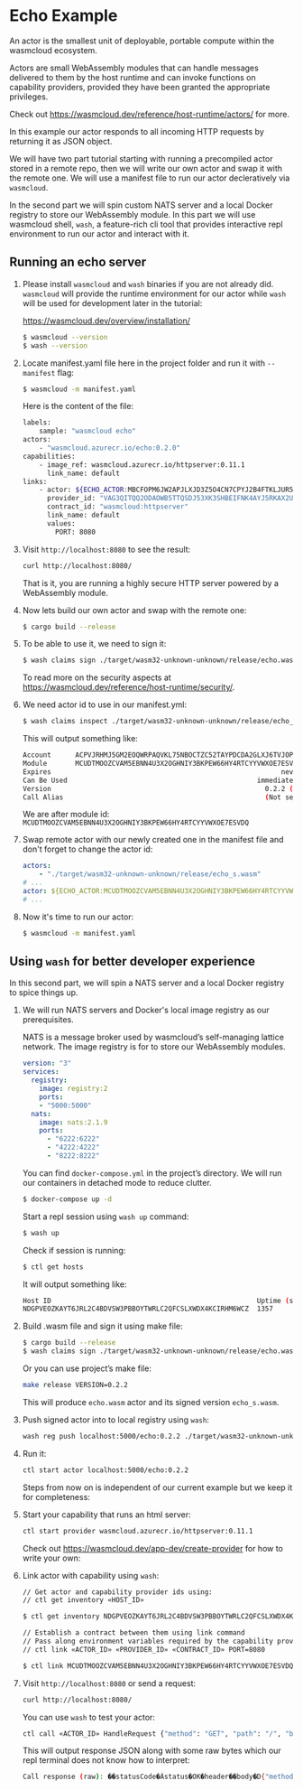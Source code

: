 # Echo Example

An actor is the smallest unit of deployable, portable compute within the wasmcloud ecosystem.

Actors are small WebAssembly modules that can handle messages delivered to them by the host runtime and can invoke functions on capability providers, provided they have been granted the appropriate privileges.

Check out https://wasmcloud.dev/reference/host-runtime/actors/ for more.

In this example our actor responds to all incoming HTTP requests by returning it as JSON object.

We will have two part tutorial starting with running a precompiled actor stored in a remote repo, then we will write our own actor and swap it with the remote one. We will use a manifest file to run our actor decleratively via `wasmcloud`.

In the second part we will spin custom NATS server and a local Docker registry to store our WebAssembly module. In this part we will use wasmcloud shell, `wash`, a feature-rich cli tool that provides interactive repl environment to run our actor and interact with it.

## Running an echo server

1. Please install `wasmcloud` and `wash` binaries if you are not already did. `wasmcloud` will provide the runtime environment for our actor while `wash` will be used for development later in the tutorial:

    https://wasmcloud.dev/overview/installation/

    ```bash
    $ wasmcloud --version
    $ wash --version
    ```

2. Locate manifest.yaml file here in the project folder and run it with `--manifest` flag:

    ```bash
    $ wasmcloud -m manifest.yaml
    ```

    Here is the content of the file:

    ```bash
    labels:
        sample: "wasmcloud echo"
    actors:
        - "wasmcloud.azurecr.io/echo:0.2.0"
    capabilities:
        - image_ref: wasmcloud.azurecr.io/httpserver:0.11.1
          link_name: default
    links:
        - actor: ${ECHO_ACTOR:MBCFOPM6JW2APJLXJD3Z5O4CN7CPYJ2B4FTKLJUR5YR5MITIU7HD3WD5}
          provider_id: "VAG3QITQQ2ODAOWB5TTQSDJ53XK3SHBEIFNK4AYJ5RKAX2UNSCAPHA5M"
          contract_id: "wasmcloud:httpserver"
          link_name: default
          values:
            PORT: 8080
    ```

3. Visit `http://localhost:8080` to see the result:

    ```bash
    curl http://localhost:8080/
    ```

    That is it, you are running a highly secure HTTP server powered by a WebAssembly module.

4. Now lets build our own actor and swap with the remote one:

    ```bash
    $ cargo build --release
    ```

5. To be able to use it, we need to sign it:
    
    ```bash
    $ wash claims sign ./target/wasm32-unknown-unknown/release/echo.wasm -c wasmcloud:httpserver --name "echo" --ver 0.2.2
    ```

    To read more on the security aspects at https://wasmcloud.dev/reference/host-runtime/security/.

6. We need actor id to use in our manifest.yml:

    ```bash
    $ wash claims inspect ./target/wasm32-unknown-unknown/release/echo_s.wasm
    ```

    This will output something like:

    ```bash
    Account      ACPVJRHMJ5GM2EOQWRPAQVKL75NBOCTZC52TAYPDCDA2GLXJ6TVJOPDN 
    Module       MCUDTMOOZCVAM5EBNN4U3X2OGHNIY3BKPEW66HY4RTCYYVWXOE7ESVDQ 
    Expires                                                         never 
    Can Be Used                                               immediately 
    Version                                                     0.2.2 (0) 
    Call Alias                                                  (Not set) 
    ```

    We are after module id: `MCUDTMOOZCVAM5EBNN4U3X2OGHNIY3BKPEW66HY4RTCYYVWXOE7ESVDQ`

7. Swap remote actor with our newly created one in the manifest file and don't forget to change the actor id:

    ```yaml
    actors:
        - "./target/wasm32-unknown-unknown/release/echo_s.wasm"
    # ...
    actor: ${ECHO_ACTOR:MCUDTMOOZCVAM5EBNN4U3X2OGHNIY3BKPEW66HY4RTCYYVWXOE7ESVDQ}
    # ...
    ```

8. Now it's time to run our actor:

    ```bash
    $ wasmcloud -m manifest.yaml
    ```

## Using `wash` for better developer experience

In this second part, we will spin a NATS server and a local Docker registry to spice things up.

1. We will run NATS servers and Docker's local image registry as our prerequisites.

    NATS is a message broker used by wasmcloud’s self-managing lattice network. The image registry is for to store our WebAssembly modules.

    ```yaml
    version: "3"
    services:
      registry:
        image: registry:2
        ports:
        - "5000:5000"
      nats:
        image: nats:2.1.9
        ports:
          - "6222:6222"
          - "4222:4222"
          - "8222:8222"
    ```

    You can find `docker-compose.yml` in the project’s directory. We will run our containers in detached mode to reduce clutter.

    ```bash
    $ docker-compose up -d
    ```

    Start a repl session using `wash up` command:

    ```bash
    $ wash up
    ```

    Check if session is running:

    ```bash
    $ ctl get hosts
    ```

    It will output something like:

    ```bash
    Host ID                                                   Uptime (seconds)
    NDGPVEOZKAYT6JRL2C4BDVSW3PBBOYTWRLC2QFCSLXWDX4KCIRHM6WCZ  1357
    ```

2. Build .wasm file and sign it using make file:

    ```bash
    $ cargo build --release
    $ wash claims sign ./target/wasm32-unknown-unknown/release/echo.wasm -c wasmcloud:httpserver --name "echo" --ver 0.2.2
    ```

    Or you can use project’s make file:

    ```bash
    make release VERSION=0.2.2
    ```

    This will produce `echo.wasm` actor and its signed version `echo_s.wasm`.

3. Push signed actor into to local registry using `wash`:

    ```bash
    wash reg push localhost:5000/echo:0.2.2 ./target/wasm32-unknown-unknown/release/echo_s.wasm --insecure
    ```

4. Run it:

    ```bash
    ctl start actor localhost:5000/echo:0.2.2
    ```

    Steps from now on is independent of our current example but we keep it for completeness:

5. Start your capability that runs an html server:

    ```bash
    ctl start provider wasmcloud.azurecr.io/httpserver:0.11.1
    ```

    Check out https://wasmcloud.dev/app-dev/create-provider for how to write your own:

6. Link actor with capability using `wash`:

    ```bash
    // Get actor and capability provider ids using:
    // ctl get inventory «HOST_ID»

    $ ctl get inventory NDGPVEOZKAYT6JRL2C4BDVSW3PBBOYTWRLC2QFCSLXWDX4KCIRHM6WCZ

    // Establish a contract between them using link command
    // Pass along environment variables required by the capability provider using:
    // ctl link «ACTOR_ID» «PROVIDER_ID» «CONTRACT_ID» PORT=8080

    $ ctl link MCUDTMOOZCVAM5EBNN4U3X2OGHNIY3BKPEW66HY4RTCYYVWXOE7ESVDQ VAG3QITQQ2ODAOWB5TTQSDJ53XK3SHBEIFNK4A YJ5RKAX2UNSCAPHA5M wasmcloud:httpserver PORT=8080 
    ```

7. Visit `http://localhost:8080` or send a request:

    ```bash
    curl http://localhost:8080/
    ```

    You can use `wash` to test your actor:

    ```bash
    ctl call «ACTOR_ID» HandleRequest {"method": "GET", "path": "/", "body": "", "queryString":"","header":{}}
    ```
    This will output response JSON along with some raw bytes which our repl terminal does not know how to interpret:

    ```bash
    Call response (raw): ��statusCode�Ȧstatus�OK�header��body�D{"method":"GET","path":"/","query_string":"","headers":{},"body":[]}
    ```


